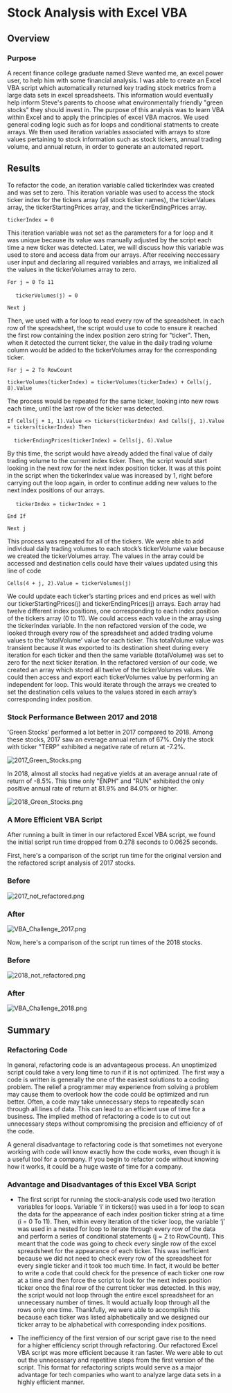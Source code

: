 # Stock Analysis with Excel VBA

## Overview

### Purpose

A recent finance college graduate named Steve wanted me, an excel power user, to help him with some financial analysis. I was able to create an Excel VBA script which automatically returned key trading stock metrics from a large data sets in excel spreadsheets. This information would eventually help inform Steve's parents to choose what environmentally friendly "green stocks" they should invest in. The purpose of this analysis was to learn VBA within Excel and to apply the principles of excel VBA macros. We used general coding logic such as for loops and conditional statments to create arrays. We then used iteration variables associated with arrays to store values pertaining to stock information such as stock tickers, annual trading volume, and annual return, in order to generate an automated report.



## Results


To refactor the code, an iteration variable called tickerIndex was created and was set to zero. This iteration variable was used to access the stock ticker index for the tickers array (all stock ticker names), the tickerValues array, the tickerStartingPrices array, and the tickerEndingPrices array.

`tickerIndex = 0`

This iteration variable was not set as the parameters for a for loop and it was unique because its value was manually adjusted by the script each time a new ticker was detected. Later, we will discuss how this variable was used to store and access data from our arrays. After receiving neccessary user input and declaring all required variables and arrays, we initialized all the values in the tickerVolumes array to zero.
 
`For j = 0 To 11`

&nbsp;&nbsp;&nbsp;&nbsp;&nbsp;`tickerVolumes(j) = 0`

`Next j`

Then, we used with a for loop to read every row of the spreadsheet. In each row of the spreadsheet, the script would use to code to ensure it reached the first row containing the index position zero string for "ticker".  Then, when it detected the current ticker, the value in the daily trading volume column would be added to the tickerVolumes array for the corresponding ticker.

`For j = 2 To RowCount`

`tickerVolumes(tickerIndex) = tickerVolumes(tickerIndex) + Cells(j, 8).Value`

The process would be repeated for the same ticker, looking into new rows each time, until the last row of the ticker was detected.

`If Cells(j + 1, 1).Value <> tickers(tickerIndex) And Cells(j, 1).Value = tickers(tickerIndex) Then`
    
&nbsp;&nbsp;&nbsp;&nbsp;`tickerEndingPrices(tickerIndex) = Cells(j, 6).Value`

By this time, the script would have already added the final value of daily trading volume to the current index ticker. Then, the script would start looking in the next row for the next index position ticker. It was at this point in the script when the tickerIndex value was increased by 1, right before carrying out the loop again, in order to continue adding new values to the next index positions of our arrays.

&nbsp;&nbsp;&nbsp;&nbsp; `tickerIndex = tickerIndex + 1`

`End If`
 
 `Next j`

This process was repeated for all of the tickers. We were able to add individual daily trading volumes to each stock’s tickerVolume value because we created the tickerVolumes array. The values in the array could be accessed and destination cells could have their values updated using this line of code
  
  `Cells(4 + j, 2).Value = tickerVolumes(j)`
  
We could update each ticker’s starting prices and end prices as well with our tickerStartingPrices(j) and tickerEndingPrices(j) arrays. Each array had twelve different index positions, one corresponding to each index position of the tickers array (0 to 11). We could access each value in the array using the tickerIndex variable. In the non refactored version of the code, we looked through every row of the spreadsheet and added trading volume values to the ‘totalVolume’ value for each ticker. This totalVolume value was transient because it was exported to its destination sheet during every iteration for each ticker and then the same variable (totalVolume) was set to zero for the next ticker iteration. In the refactored version of our code, we created an array which stored all twelve of the tickerVolumes values. We could then access and export each tickerVolumes value by performing an independent for loop. This would iterate through the arrays we created to set the destination cells values to the values stored in each array’s corresponding index position. 

### Stock Performance Between 2017 and 2018

'Green Stocks' performed a lot better in 2017 compared to 2018. Among these stocks, 2017 saw an everage annual return of 67%. Only the stock with ticker "TERP" exhibited a negative rate of return at -7.2%.

![2017_Green_Stocks.png](https://github.com/willmino/stock-analysis/blob/main/2017_Green_Stocks.png)

 In 2018, almost all stocks had negative yields at an average annual rate of return of -8.5%. This time only "ENPH" and "RUN" exhibited the only positive annual rate of return at     81.9% and 84.0% or higher.

![2018_Green_Stocks.png](https://github.com/willmino/stock-analysis/blob/main/2018_Green_Stocks.png)



### A More Efficient VBA Script

After running a built in timer in our refactored Excel VBA script, we found the initial script run time dropped from 0.278 seconds to 0.0625 seconds. 


First, here's a comparison of the script run time for the original version and the refactored script analysis of 2017 stocks.
### Before
![2017_not_refactored.png](https://github.com/willmino/stock-analysis/blob/main/2017_not_refactored.png)
### After
![VBA_Challenge_2017.png](https://github.com/willmino/stock-analysis/blob/main/Resources/VBA_Challenge_2017.png)

Now, here's a comparison of the script run times of the 2018 stocks.
### Before
![2018_not_refactored.png](https://github.com/willmino/stock-analysis/blob/main/2018_not_refactored.png)
### After
![VBA_Challenge_2018.png](https://github.com/willmino/stock-analysis/blob/main/Resources/VBA_Challenge_2018.png)


## Summary

### Refactoring Code


In general, refactoring code is an advantageous process. An unoptimized script could take a very long time to run if it is not optimized. The first way a code is written is generally the one of the easiest solutions to a coding problem. The relief a programmer may experience from solving a problem may cause them to overlook how the code could be optimized and run better. Often, a code may take unnecessary steps to repeatedly scan through all lines of data. This can lead to an efficient use of time for a business. The implied method of refactoring a code is to cut out unnecessary steps without compromising the precision and efficiency of of the code. 

A general disadvantage to refactoring code is that sometimes not everyone working with code will know exactly how the code works, even though it is a useful tool for a company. If you begin to refactor code without knowing how it works, it could be a huge waste of time for a company.

### Advantage and Disadvantages of this Excel VBA Script

- The first script for running the stock-analysis code used two iteration variables for loops. Variable ‘i’ in tickers(i) was used in a for loop to scan the data for the appearance of each index position ticker string at a time (i = 0 To 11). Then, within every iteration of the ticker loop, the variable ‘j’ was used in a nested for loop to iterate through every row of the data and perform a series of conditional statements (j = 2 to RowCount). This meant that the code was going to check every single row of the excel spreadsheet for the appearance of each ticker. This was inefficient because we did not need to check every row of the spreadsheet for every single ticker and it took too much time. In fact, it would be better to write a code that could check for the presence of each ticker one row at a time and then force the script to look for the next index position ticker once the final row of the current ticker was detected. In this way, the script would not loop through the entire excel spreadsheet for an unnecessary number of times. It would actually loop through all the rows only one time. Thankfully, we were able to accomplish this because each ticker was listed alphabetically and we designed our ticker array to be alphabetical with corresponding index positions.

- The inefficiency of the first version of our script gave rise to the need for a higher efficiency script through refactoring. Our refactored Excel VBA script was more efficient because it ran faster. We were able to cut out the unnecessary and repetitive steps from the first version of the script. This format for refactoring scripts would serve as a major advantage for tech companies who want to analyze large data sets in a highly efficient manner. 
